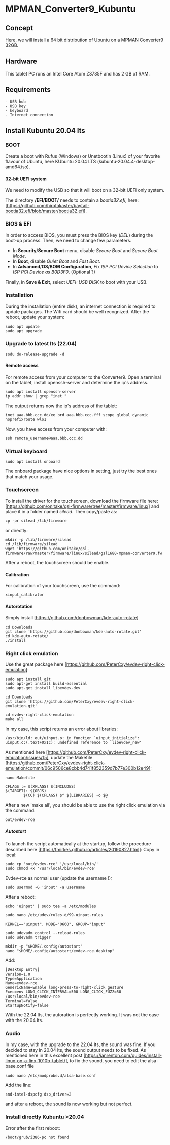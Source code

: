 # MPMAN_Converter9_Kubuntu

## Concept
Here, we will install a 64 bit distribution of Ubuntu on a MPMAN Converter9 32GB.

## Hardware
This tablet PC runs an Intel Core Atom Z3735F and has 2 GB of RAM.

## Requirements
````
- USB hub
- USB key
- keyboard
- Internet connection
````
## Install Kubuntu 20.04 lts

### BOOT
Create a boot with Rufus (Windows) or Unetbootin (Linux) of your favorite flavour of Ubuntu, here KUbuntu 20.04 LTS (kubuntu-20.04.4-desktop-amd64.iso).

#### 32-bit UEFI system
We need to modify the USB so that it will boot on a 32-bit UEFI only system.

The directory **/EFI/BOOT/** needs to contain a *bootia32.efi*, here: [https://github.com/hirotakaster/baytail-bootia32.efi/blob/master/bootia32.efi].

### BIOS & EFI
In order to access BIOS, you must press the BIOS key (*DEL*) during the boot-up process. Then, we need to change few parameters.
- In **Security**/**Secure Boot** menu, disable *Secure Boot* and *Secure Boot Mode*.
- In **Boot**, disable *Quiet Boot* and *Fast Boot*.
- In **Advanced**/**OS/BOM Configuration**, Fix *ISP PCI Device Selection* to *ISP PCI Device as B0D3F0*. (Optional ?)

Finally, in **Save & Exit**, select *UEFI: USB DISK* to boot with your USB.

### Installation
During the installation (entire disk), an internet connection is required to update packages. The Wifi card should be well recognized.
After the reboot, update your system:
````
sudo apt update
sudo apt upgrade
````

### Upgrade to latest lts (22.04)
````
sodu do-release-upgrade -d
````

#### Remote access
For remote access from your computer to the Converter9.
Open a terminal on the tablet, install openssh-server and determine the ip's address.
````
sudo apt install openssh-server
ip addr show | grep "inet "
````
The output returns now the ip's address of the tablet:
````
inet aaa.bbb.ccc.dd/ee brd aaa.bbb.ccc.fff scope global dynamic noprefixroute wlo1
````
Now, you have access from your computer with:
````
ssh remote_username@aaa.bbb.ccc.dd
````

### Virtual keyboard
````
sudo apt install onboard
````
The onboard package have nice options in setting, just try the best ones that match your usage.

### Touchscreen
To install the driver for the touchscreen, download the firmware file here: [https://github.com/onitake/gsl-firmware/tree/master/firmware/linux] and place it in a folder named *silead*. Then copy/paste as:
````
cp -pr silead /lib/firmware
````
or directly:
````
mkdir -p /lib/firmware/silead
cd /lib/firmware/silead
wget 'https://github.com/onitake/gsl-firmware/raw/master/firmware/linux/silead/gsl1680-mpman-converter9.fw'
````
After a reboot, the touchscreen should be enable.

#### Calibration
For calibration of your touchscreen, use the command:
````
xinput_calibrator
````
#### Autorotation
Simply install [https://github.com/donbowman/kde-auto-rotate]
````
cd Downloads
git clone 'https://github.com/donbowman/kde-auto-rotate.git'
cd kde-auto-rotate/
./install
````
### Right click emulation
Use the great package here [https://github.com/PeterCxy/evdev-right-click-emulation]:
````
sudo apt install git
sudo apt-get install build-essential
sudo apt-get install libevdev-dev
````
````
cd Downloads
git clone 'https://github.com/PeterCxy/evdev-right-click-emulation.git'
````
````
cd evdev-right-click-emulation
make all
````
In my case, this script returns an error about libraries:
````
/usr/bin/ld: out/uinput.o: in function `uinput_initialize':
uinput.c:(.text+0x1c): undefined reference to `libevdev_new'
````

As mentioned here [https://github.com/PeterCxy/evdev-right-click-emulation/issues/15], update the Makefile [https://github.com/PeterCxy/evdev-right-click-emulation/commit/06c9506ce8cbb4d741f852359d7b77e300b12e49]:
````
nano Makefile
````
````
CFLAGS := $(XFLAGS) $(INCLUDES)
$(TARGET): $(OBJS)
        $(CC) $(CFLAGS) $^ $(LIBRARIES) -o $@
````
After a new 'make all', you should be able to use the right click emulation via the command:
````
out/evdev-rce
````
##### Autostart
To launch the script automatically at the startup, follow the procedure described here [https://fmirkes.github.io/articles/20190827.html]:
Copy in local: 
````
sudo cp 'out/evdev-rce' '/usr/local/bin/'
sudo chmod +x '/usr/local/bin/evdev-rce'
````
Evdev-rce as normal user (update the username !):
````
sudo usermod -G 'input' -a username
````

After a reboot:
````
echo 'uinput' | sudo tee -a /etc/modules
````
````
sudo nano /etc/udev/rules.d/99-uinput.rules
````
````
KERNEL=="uinput", MODE="0660", GROUP="input"
````
````
sudo udevadm control --reload-rules
sudo udevadm trigger
````
````
mkdir -p "$HOME/.config/autostart"
nano "$HOME/.config/autostart/evdev-rce.desktop"
````
Add:
````
[Desktop Entry]
Version=1.0
Type=Application
Name=evdev-rce
GenericName=Enable long-press-to-right-click gesture
Exec=env LONG_CLICK_INTERVAL=500 LONG_CLICK_FUZZ=50 /usr/local/bin/evdev-rce
Terminal=false
StartupNotify=false
````

With the 22.04 lts, the autoration is perfectly working. It was not the case with the 20.04 lts.

### Audio
In my case, with the upgrade to the 22.04 lts, the sound was fine.
If you decided to stay in 20.04 lts, the sound output needs to be fixed.
As mentioned here in this excellent post [https://ianrenton.com/guides/install-linux-on-a-linx-1010b-tablet/], to fix the sound, you need to edit the alsa-base.conf file
````
sudo nano /etc/modprobe.d/alsa-base.conf
````
Add the line:
````
snd-intel-dspcfg dsp_driver=2
````
and after a reboot, the sound is now working but not perfect.

### Install directly Kubuntu >20.04
Error after the first reboot:
````
/boot/grub/i386-pc not found
````
